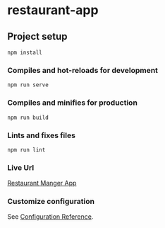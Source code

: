 # restaurant-app

## Project setup
```
npm install
```

### Compiles and hot-reloads for development
```
npm run serve
```

### Compiles and minifies for production
```
npm run build
```

### Lints and fixes files
```
npm run lint
```

### Live Url
[Restaurant Manger App](https://github.com/rehamwael/restaurant-reservations-VueJS)

### Customize configuration
See [Configuration Reference](https://cli.vuejs.org/config/).


